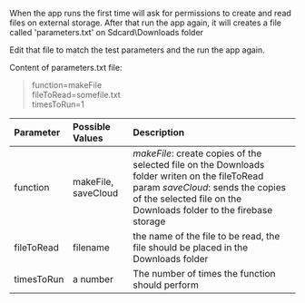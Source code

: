 When the app runs the first time will ask for permissions to create and read files on external storage.
After that run the app again, it will creates a file called 'parameters.txt' on Sdcard\Downloads folder

Edit that file to match the test parameters and the run the app again.

Content of parameters.txt file:
> function=makeFile<br />
fileToRead=somefile.txt<br />
timesToRun=1

| Parameter | Possible Values | Description |
| :------------ |:---------------| :-----|
| function |makeFile, saveCloud| *makeFile*: create copies of the selected file on the Downloads folder writen on the fileToRead param *saveCloud*: sends the copies of the selected file on the Downloads folder to the firebase storage|
|fileToRead|filename|the name of the file to be read, the file should be placed in the Downloads folder|
|timesToRun|a number|The number of times the function should perform|
